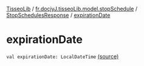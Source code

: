 [TisseoLib](../../index.md) / [fr.docjyJ.tisseoLib.model.stopSchedule](../index.md) / [StopSchedulesResponse](index.md) / [expirationDate](./expiration-date.md)

# expirationDate

`val expirationDate: LocalDateTime` [(source)](https://github.com/docjyJ/TisseoLib/tree/master/src/main/kotlin/fr/docjyJ/tisseoLib/model/stopSchedule/StopSchedulesResponse.kt#L11)